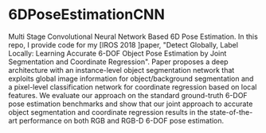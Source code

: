 # 6DPoseEstimationCNN
Multi Stage Convolutional Neural Network Based 6D Pose Estimation. In this repo, I provide code for my [IROS 2018 ]paper, "Detect Globally, Label Locally: Learning Accurate 6-DOF Object Pose Estimation by Joint Segmentation and Coordinate Regression".  Paper proposes a deep architecture with an instance-level object segmentation network that exploits global image information for object/background segmentation and a pixel-level classification network for coordinate regression based on local features. We evaluate our approach on the standard ground-truth 6-DOF pose estimation benchmarks and show that our joint approach to accurate object segmentation and coordinate regression results in the state-of-the-art performance on both RGB and RGB-D 6-DOF pose estimation.
